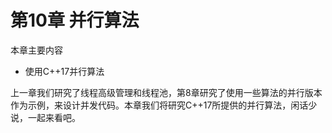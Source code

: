 # 第10章 并行算法

本章主要内容

- 使用C++17并行算法

上一章我们研究了线程高级管理和线程池，第8章研究了使用一些算法的并行版本作为示例，来设计并发代码。本章我们将研究C++17所提供的并行算法，闲话少说，一起来看吧。